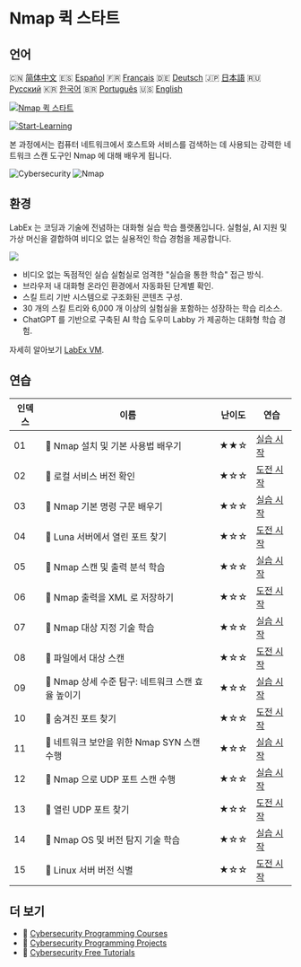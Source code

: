 # Nmap 퀵 스타트

## 언어

🇨🇳 [简体中文](README_zh.md) 🇪🇸 [Español](README_es.md) 🇫🇷 [Français](README_fr.md) 🇩🇪 [Deutsch](README_de.md) 🇯🇵 [日本語](README_ja.md) 🇷🇺 [Русский](README_ru.md) 🇰🇷 [한국어](README_ko.md) 🇧🇷 [Português](README_pt.md) 🇺🇸 [English](README.md) 

[![Nmap 퀵 스타트](https://cover-creator.labex.io/quick-start-with-nmap.png?lang=ko)](https://labex.io/ko/courses/quick-start-with-nmap)

[![Start-Learning](https://img.shields.io/badge/Start-Learning-whitesmoke?style=for-the-badge)](https://labex.io/ko/courses/quick-start-with-nmap)

본 과정에서는 컴퓨터 네트워크에서 호스트와 서비스를 검색하는 데 사용되는 강력한 네트워크 스캔 도구인 Nmap 에 대해 배우게 됩니다.

![Cybersecurity](https://img.shields.io/badge/Cybersecurity-whitesmoke?style=for-the-badge&logo=cybersecurity)
![Nmap](https://img.shields.io/badge/Nmap-whitesmoke?style=for-the-badge&logo=nmap)


## 환경

LabEx 는 코딩과 기술에 전념하는 대화형 실습 학습 플랫폼입니다. 실험실, AI 지원 및 가상 머신을 결합하여 비디오 없는 실용적인 학습 경험을 제공합니다.

![](https://tutorial-screenshot.getvm.io/images/vm-1725247253.png)

- 비디오 없는 독점적인 실습 실험실로 엄격한 "실습을 통한 학습" 접근 방식.
- 브라우저 내 대화형 온라인 환경에서 자동화된 단계별 확인.
- 스킬 트리 기반 시스템으로 구조화된 콘텐츠 구성.
- 30 개의 스킬 트리와 6,000 개 이상의 실험실을 포함하는 성장하는 학습 리소스.
- ChatGPT 를 기반으로 구축된 AI 학습 도우미 Labby 가 제공하는 대화형 학습 경험.

자세히 알아보기 [LabEx VM](https://support.labex.io/using-labex/virtual-machine).

## 연습

|   인덱스 | 이름                                              | 난이도   | 연습                                                                                                                                 |
|----------|---------------------------------------------------|----------|--------------------------------------------------------------------------------------------------------------------------------------|
|       01 | 📖 Nmap 설치 및 기본 사용법 배우기                | ★★☆      | <a target='_blank' href='https://labex.io/ko/tutorials/nmap-learn-nmap-installation-and-basic-usage-415924'>실습 시작</a>            |
|       02 | 🎯 로컬 서비스 버전 확인                          | ★☆☆      | <a target='_blank' href='https://labex.io/ko/tutorials/nmap-verify-service-version-locally-548693'>도전 시작</a>                     |
|       03 | 📖 Nmap 기본 명령 구문 배우기                     | ★☆☆      | <a target='_blank' href='https://labex.io/ko/tutorials/nmap-learn-nmap-basic-command-syntax-415919'>실습 시작</a>                    |
|       04 | 🎯 Luna 서버에서 열린 포트 찾기                   | ★☆☆      | <a target='_blank' href='https://labex.io/ko/tutorials/nmap-find-open-port-on-luna-server-548697'>도전 시작</a>                      |
|       05 | 📖 Nmap 스캔 및 출력 분석 학습                    | ★☆☆      | <a target='_blank' href='https://labex.io/ko/tutorials/nmap-learn-nmap-scanning-and-output-analysis-415926'>실습 시작</a>            |
|       06 | 🎯 Nmap 출력을 XML 로 저장하기                    | ★☆☆      | <a target='_blank' href='https://labex.io/ko/tutorials/nmap-save-nmap-output-to-xml-548705'>도전 시작</a>                            |
|       07 | 📖 Nmap 대상 지정 기술 학습                       | ★☆☆      | <a target='_blank' href='https://labex.io/ko/tutorials/nmap-learn-target-specification-techniques-in-nmap-415935'>실습 시작</a>      |
|       08 | 🎯 파일에서 대상 스캔                             | ★☆☆      | <a target='_blank' href='https://labex.io/ko/tutorials/nmap-scan-target-from-file-548715'>도전 시작</a>                              |
|       09 | 📖 Nmap 상세 수준 탐구: 네트워크 스캔 효율 높이기 | ★☆☆      | <a target='_blank' href='https://labex.io/ko/tutorials/nmap-explore-nmap-verbosity-levels-for-network-scanning-415939'>실습 시작</a> |
|       10 | 🎯 숨겨진 포트 찾기                               | ★☆☆      | <a target='_blank' href='https://labex.io/ko/tutorials/uncover-the-secret-port-548724'>도전 시작</a>                                 |
|       11 | 📖 네트워크 보안을 위한 Nmap SYN 스캔 수행        | ★☆☆      | <a target='_blank' href='https://labex.io/ko/tutorials/nmap-conduct-nmap-syn-scans-for-network-security-415934'>실습 시작</a>        |
|       12 | 📖 Nmap 으로 UDP 포트 스캔 수행                   | ★☆☆      | <a target='_blank' href='https://labex.io/ko/tutorials/nmap-perform-udp-port-scanning-with-nmap-415938'>실습 시작</a>                |
|       13 | 🎯 열린 UDP 포트 찾기                             | ★☆☆      | <a target='_blank' href='https://labex.io/ko/tutorials/nmap-find-open-udp-port-548746'>도전 시작</a>                                 |
|       14 | 📖 Nmap OS 및 버전 탐지 기술 학습                 | ★☆☆      | <a target='_blank' href='https://labex.io/ko/tutorials/nmap-learn-nmap-os-and-version-detection-techniques-415925'>실습 시작</a>     |
|       15 | 🎯 Linux 서버 버전 식별                           | ★☆☆      | <a target='_blank' href='https://labex.io/ko/tutorials/identify-linux-server-version-548747'>도전 시작</a>                           |

## 더 보기

- 🔗 [Cybersecurity Programming Courses](https://github.com/labex-labs/awesome-programming-courses)
- 🔗 [Cybersecurity Programming Projects](https://github.com/labex-labs/awesome-programming-projects)
- 🔗 [Cybersecurity Free Tutorials](https://github.com/labex-labs/cybersecurity-free-tutorials)

